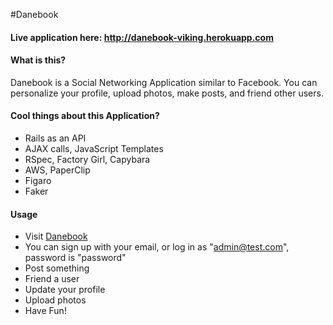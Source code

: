 #Danebook

#### Live application here: http://danebook-viking.herokuapp.com

#### What is this?

Danebook is a Social Networking Application similar to Facebook. You can personalize your profile, upload photos, make posts, and friend other users.

#### Cool things about this Application?
  
* Rails as an API
* AJAX calls, JavaScript Templates
* RSpec, Factory Girl, Capybara
* AWS, PaperClip
* Figaro
* Faker

#### Usage

* Visit [Danebook](http://danebook-viking.herokuapp.com)
* You can sign up with your email, or log in as "admin@test.com", password is "password"
* Post something
* Friend a user
* Update your profile
* Upload photos
* Have Fun!
